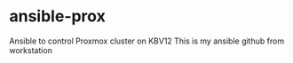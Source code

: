 # ansible-prox
Ansible to control Proxmox cluster on KBV12
This is my ansible github from workstation

